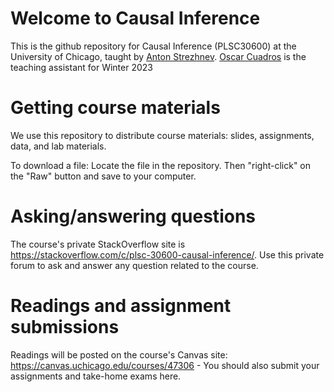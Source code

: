 # Welcome to Causal Inference
This is the github repository for Causal Inference (PLSC30600) at the University of Chicago, taught by [Anton Strezhnev](https://www.antonstrezhnev.com). [Oscar Cuadros](https://harris-uchicago-csm.symplicity.com/profiles/oscar.cuadros) is the teaching assistant for Winter 2023

# Getting course materials
We use this repository to distribute course materials: slides, assignments, data, and lab materials.

To download a file: Locate the file in the repository. Then "right-click" on the "Raw" button and save to your computer.

# Asking/answering questions
The course's private StackOverflow site is https://stackoverflow.com/c/plsc-30600-causal-inference/. Use this private forum to ask and answer any question related to the course.

# Readings and assignment submissions
Readings will be posted on the course's Canvas site: https://canvas.uchicago.edu/courses/47306 - You should also submit your assignments and take-home exams here.
